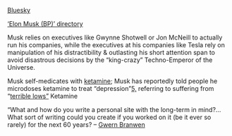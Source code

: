 [Bluesky](https://bsky.app/profile/gwern.bsky.social)

[‘Elon Musk (BP)’ directory](https://gwern.net/doc/psychiatry/bipolar/elon-musk/index)

Musk relies on executives like Gwynne Shotwell or Jon McNeill to actually run his companies, while the executives at his companies like Tesla rely on manipulation of his distractibility & outlasting his short attention span to avoid disastrous decisions by the “king-crazy” Techno-Emperor of the Universe.

Musk self-medicates with [ketamine](https://www.wsj.com/articles/silicon-valley-microdosing-ketamine-lsd-magic-mushrooms-d381e214); Musk has reportedly told people he microdoses ketamine to treat “depression”[5,](https://gwern.net/note/elon-musk#fn5) referring to suffering from “[terrible lows”⁠](https://gwern.net/doc/psychiatry/bipolar/elon-musk/index#musk-2017-is-bipolar) Ketamine

“What and how do you write a personal site with the long-term in mind?… What sort of writing could you create if you worked on it (be it ever so rarely) for the next 60 years? – [Gwern Branwen](https://www.gwern.net/About)